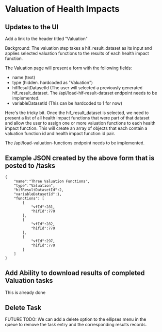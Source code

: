 # Valuation of Health Impacts

## Updates to the UI

Add a link to the header titled "Valuation" 

Background: The valuation step takes a hif_result_dataset as its input and applies selected valuation functions to the results of each health impact function.
 
The Valuation page will present a form with the following fields:

- name (text)
- type (hidden. hardcoded as "Valuation")
- hifResultDatasetId (The user will selected a previously generated hif_result_dataset. The /api/load-hif-result-dataset endpoint needs to be implemented.
- variableDatasetId (This can be hardcoded to 1 for now)

Here's the tricky bit. Once the hif_result_dataset is selected, we need to present a list of all health impact functions that were part of that dataset and allow the user to assign one or more valuation functions to each health impact function. This will create an array of objects that each contain a valuation function id and health impact function id pair.

The /api/load-valuation-functions endpoint needs to be implemented.


## Example JSON created by the above form that is posted to /tasks

```
{
	"name":"Three Valuation Functions",
	"type":"Valuation",
	"hifResultDatasetId":2,
	"variableDatasetId":1,
	"functions": [
		{
			"vfId":281,
			"hifId":770
		},
		{
			"vfId":282,
			"hifId":770
		},
		{
			"vfId":297,
			"hifId":770
		}
	]
}

```


## Add Ability to download results of completed Valuation tasks
This is already done

## Delete Task
FUTURE TODO: We can add a delete option to the ellipses menu in the queue to remove the task entry and the corresponding results records.




